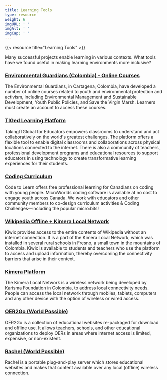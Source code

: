 ```yaml
---
title: Learning Tools
type: resource
weight: 6
imgURL: ' '
imgAlt: ' '
imgCap: ' '
---
```

{{< resource title="Learning Tools" >}}

<p class="resource-intro">Many successful projects enable learning in various contexts. What tools have we found useful in making learning environments more inclusive?</p>

### [Environmental Guardians (Colombia) - Online Courses](https://sjrk.edunext.io/)

The Environmental Guardians, in Cartagena, Colombia, have developed a number of online courses related to youth and environmental protection and activism, including Environmental Management and Sustainable Development, Youth Public Policies, and Save the Virgin Marsh. Learners must create an account to access these courses.

### [TIGed Learning Platform](https://www.tigweb.org/tiged/about.html)

TakingITGlobal for Educators empowers classrooms to understand and act collaboratively on the world's greatest challenges. The platform offers a flexible tool to enable digital classrooms and collaborations across physical locations connected to the internet. There is also a community of teachers, professional development programs and educational resources to support educators in using technology to create transformative learning experiences for their students.

### [Coding Curriculum](https://codetolearn.tiged.org/)

Code to Learn offers free professional learning for Canadians on coding with young people. MicroWorlds coding software is available at no cost to engage youth across Canada. We work with educators and other community members to co-design curriculum activities & Coding Challenges—including the popular micro:bits!

### [Wikipedia Offline + Kimera Local Network](https://karisma.org.co/la-red-local-kimera-como-opcion-para-utilizar-wikipedia-offline-kiwix-en-zonas-sin-acceso-a-internet/)

Kiwix provides access to the entire contents of Wikipedia without an internet connection. It is a part of the Kimera Local Network, which was installed in several rural schools in Fresno, a small town in the mountains of Colombia. Kiwix is available to students and teachers who use the platform to access and upload information, thereby overcoming the connectivity barriers that arise in their context.

### [Kimera Platform](http://kimera.com)

The Kimera Local Network is a wireless network being developed by Karisma Foundation in Colombia, to address local connectivity needs. People can access the local network through mobiles, tablets, computers and any other device with the option of wireless or wired access.

### [OER2Go (World Possible)](https://worldpossible.org/oer2go)

OER2Go is a collection of educational websites re-packaged for download and offline use. It allows teachers, schools, and other educational organizations to deploy OERs in areas where internet access is limited, expensive, or non-existent.

### [Rachel (World Possible)](https://worldpossible.org/rachel)

Rachel is a portable plug-and-play server which stores educational websites and makes that content available over any local (offline) wireless connection. 

